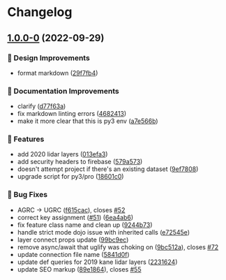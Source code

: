 # Changelog

## [1.0.0-0](https://github.com/agrc/raster/compare/v2.2.6...v1.0.0-0) (2022-09-29)


### 🎨 Design Improvements

* format markdown ([29f7fb4](https://github.com/agrc/raster/commit/29f7fb4c07949e2e01fb72d2ec93c80106aa78d6))


### 📖 Documentation Improvements

* clarify ([d77f63a](https://github.com/agrc/raster/commit/d77f63a0f4c3db59af33093def51267d77477b93))
* fix markdown linting errors ([4682413](https://github.com/agrc/raster/commit/4682413b478bea8021dfc0a88301d1b23600512f))
* make it more clear that this is py3 env ([a7e566b](https://github.com/agrc/raster/commit/a7e566ba8ad96233dc7733b29e0903bcda240bc1))


### 🚀 Features

* add 2020 lidar layers ([013efa3](https://github.com/agrc/raster/commit/013efa3817e1968b18f22d47ade9e1fcdf2a63f7))
* add security headers to firebase ([579a573](https://github.com/agrc/raster/commit/579a573e72f7882529878f1305f810959c88cdbc))
* doesn't attempt project if there's an existing dataset ([9ef7808](https://github.com/agrc/raster/commit/9ef7808957fe2558e45c6c35e78bfcf5be068e44))
* upgrade script for py3/pro ([18601c0](https://github.com/agrc/raster/commit/18601c022f43329d11fe2c78fbcd772243d47ed1))


### 🐛 Bug Fixes

* AGRC -> UGRC ([f615cac](https://github.com/agrc/raster/commit/f615cacbea6f5cb9579dc837f05709b50806ba60)), closes [#52](https://github.com/agrc/raster/issues/52)
* correct key assignment ([#51](https://github.com/agrc/raster/issues/51)) ([6ea4ab6](https://github.com/agrc/raster/commit/6ea4ab689f8241de3e74b2a7fe870994eb9a35b9))
* fix feature class name and clean up ([9244b73](https://github.com/agrc/raster/commit/9244b73370c3c3526c9602334fdc8c0d5c4d15fb))
* handle strict mode dojo issue with inherited calls ([e72545e](https://github.com/agrc/raster/commit/e72545e1e339679a5041d97bf3542e5900af44bc))
* layer connect props update ([99bc9ec](https://github.com/agrc/raster/commit/99bc9ec10ef56c1730f295827d4fb47ebaeb3b3a))
* remove async/await that uglify was choking on ([9bc512a](https://github.com/agrc/raster/commit/9bc512aae560274ba248773455beeda576b6cdb4)), closes [#72](https://github.com/agrc/raster/issues/72)
* update connection file name ([5841d0f](https://github.com/agrc/raster/commit/5841d0f09f1d1e23be54ccaca353a9972a94e5ed))
* update def queries for 2019 kane lidar layers ([2231624](https://github.com/agrc/raster/commit/2231624d9c1d4571404d06f7256d9bf149175fce))
* update SEO markup ([89e1864](https://github.com/agrc/raster/commit/89e18643a6bd1f427f0b4008cdff1c57c157b8d2)), closes [#55](https://github.com/agrc/raster/issues/55)
